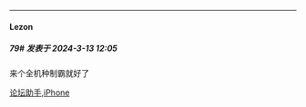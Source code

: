 ﻿
*****

####  Lezon  
##### 79#       发表于 2024-3-13 12:05

来个全机种制霸就好了

[论坛助手,iPhone](https://bbs.saraba1st.com/2b/forum.php?mod=viewthread&amp;tid=2029836)

